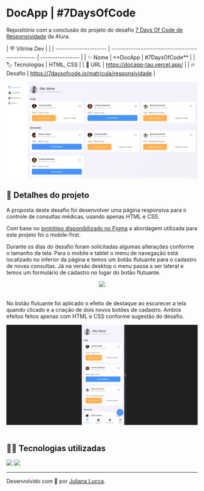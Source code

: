 # DocApp | #7DaysOfCode

Repositório com a conclusão do projeto do desafio [7 Days Of Code de Responsividade](https://7daysofcode.io/matricula/responsividade) da Alura.

| :placard: Vitrine.Dev |                                                 |
| --------------------- | ----------------------------------------------- | ---------------- |
| :sparkles: Nome       | \*\*DocApp                                      | #7DaysOfCode\*\* |
| :label: Tecnologias   | HTML, CSS                                       |
| :rocket: URL          | https://docapp-tau.vercel.app/                  |
| :fire: Desafio        | https://7daysofcode.io/matricula/responsividade |

![](https://github.com/julucca/docapp/blob/main/assets/img/readme/cover.png#vitrinedev)

## 📁 Detalhes do projeto

A proposta deste desafio foi desenvolver uma página responsiva para o controle de consultas médicas, usando apenas HTML e CSS.

Com base no [protótipo disponibilizado no Figma](https://www.figma.com/file/4OjHFmeHAgfX2JpRymOeA0/7days---Responsividade?node-id=0%3A1&mode=dev) a abordagem utilizada para este projeto foi o mobile-first.

Durante os dias do desafio foram solicitadas algumas alterações conforme o tamanho da tela. Para o mobile e tablet o menu de navegação está localizado no inferior da página e temos um botão flutuante para o cadastro de novas consultas. Já na versão desktop o menu passa a ser lateral e temos um formulário de cadastro no lugar do botão flutuante.

<div align="center">
	<img width=600px src="./assets/img/readme/responsive.gif">
</div><br>

No botão flutuante foi aplicado o efeito de destaque ao escurecer a tela quando clicado e a criação de dois novos botões de cadastro. Ambos efeitos feitos apenas com HTML e CSS conforme sugestão do desafio.

<div align="center">
	<img width=600px src="./assets/img/readme/floating-btn.gif">
</div><br>

## 👩‍💻 Tecnologias utilizadas

<div>
	<img src="https://img.shields.io/badge/CSS3-1572B6?style=for-the-badge&logo=css3&logoColor=white">
	<img src="https://img.shields.io/badge/HTML5-E34F26?style=for-the-badge&logo=html5&logoColor=white">
</div>

<hr>

Desenvolvido com 💙 por [Juliana Lucca](https://www.linkedin.com/in/julianalucca/).
